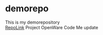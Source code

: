 # demorepo
This is my demorepository<br>
<a href="https://github.com/DeVoLOpEr786/demorepo/edit/main/README.md">RepoLink</a>
Project OpenWare
Code Me
update
